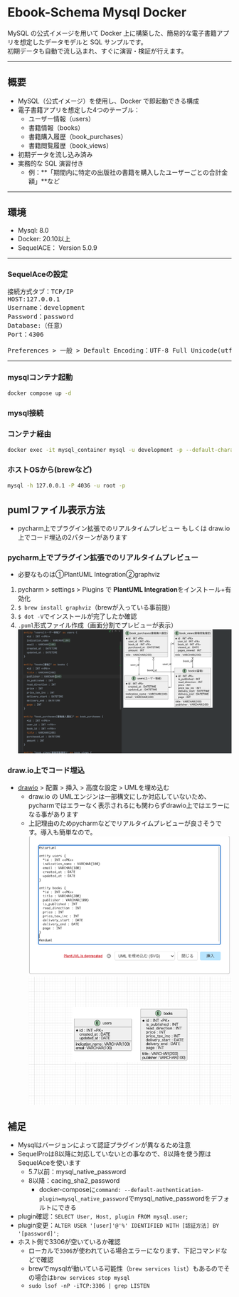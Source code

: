 # Ebook-Schema Mysql Docker

MySQL の公式イメージを用いて Docker 上に構築した、簡易的な電子書籍アプリを想定したデータモデルと SQL サンプルです。  
初期データも自動で流し込まれ、すぐに演習・検証が行えます。

---

## 概要
- MySQL（公式イメージ）を使用し、Docker で即起動できる構成
- 電子書籍アプリを想定した4つのテーブル：
  - ユーザー情報（users）
  - 書籍情報（books）
  - 書籍購入履歴（book_purchases）
  - 書籍閲覧履歴（book_views）
- 初期データを流し込み済み
- 実務的な SQL 演習付き
  - 例：**「期間内に特定の出版社の書籍を購入したユーザーごとの合計金額」**など

---

## 環境
- Mysql: 8.0
- Docker: 20.10以上
- SequelACE： Version 5.0.9

---

### SequelAceの設定
<pre>
接続方式タブ：TCP/IP
HOST:127.0.0.1
Username：development
Password：password
Database:（任意）
Port：4306

Preferences > 一般 > Default Encoding：UTF-8 Full Unicode(utf8mb4)
</pre>

---

### mysqlコンテナ起動
```bash
docker compose up -d
```
### mysql接続
### コンテナ経由
```bash
docker exec -it mysql_container mysql -u development -p --default-character-set=utf8mb4
```
### ホストOSから(brewなど)
```bash
mysql -h 127.0.0.1 -P 4036 -u root -p
```

## pumlファイル表示方法
- pycharm上でプラグイン拡張でのリアルタイムプレビュー もしくは draw.io上でコード埋込の2パターンがあります

### pycharm上でプラグイン拡張でのリアルタイムプレビュー
- 必要なものは①PlantUML Integration②graphviz
1. pycharm > settings > Plugins で **PlantUML Integration**をインストール+有効化
2. `$ brew install graphviz`（brewが入っている事前提）
3. `$ dot -V`でインストールが完了したか確認
4. `.puml`形式ファイル作成（画面分割でプレビューが表示）
![pycharm_uml01](images/pycharm_uml01.png)

### draw.io上でコード埋込
- [drawio](https://www.drawio.com/) > 配置 > 挿入 > 高度な設定 > UMLを埋め込む
  - draw.io の UMLエンジンは一部構文にしか対応していないため、pycharmではエラーなく表示されるにも関わらずdrawio上ではエラーになる事があります
  - 上記理由のためpycharmなどでリアルタイムプレビューが良さそうです。導入も簡単なので。
![drawio_uml01](images/drawio_uml01.png)
![drawio_uml02](images/drawio_uml02.png)


## 補足
  - Mysqlはバージョンによって認証プラグインが異なるため注意
  - SequelProは8以降に対応していないとの事なので、8以降を使う際はSequelAceを使います
    - 5.7以前：mysql_native_password
    - 8以降：cacing_sha2_password
      - docker-composeに`command: --default-authentication-plugin=mysql_native_password`でmysql_native_passwordをデフォルトにできる
  - plugin確認：`SELECT User, Host, plugin FROM mysql.user;`
  - plugin変更：`ALTER USER '[user]'@'%' IDENTIFIED WITH [認証方法] BY '[password]';`
  - ホスト側で3306が空いているか確認
    - ローカルで`3306`が使われている場合エラーになります、下記コマンドなどで確認
    - brewでmysqlが動いている可能性（`brew services list`）もあるのでその場合は`brew services stop mysql`
    - `sudo lsof -nP -iTCP:3306 | grep LISTEN`